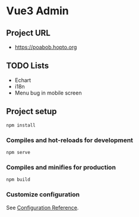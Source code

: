 # Vue3 Admin

## Project URL

- https://poabob.hopto.org

## TODO Lists

- Echart
- i18n
- Menu bug in mobile screen

## Project setup

```
npm install
```

### Compiles and hot-reloads for development

```
npm serve
```

### Compiles and minifies for production

```
npm build
```


### Customize configuration

See [Configuration Reference](https://cli.vuejs.org/config/).

